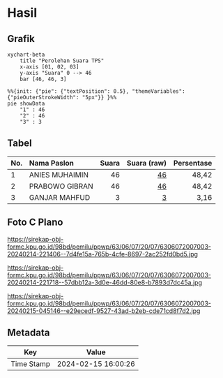 # Hasil

## Grafik

```mermaid
xychart-beta
    title "Perolehan Suara TPS"
    x-axis [01, 02, 03]
    y-axis "Suara" 0 --> 46
    bar [46, 46, 3]
```

```mermaid
%%{init: {"pie": {"textPosition": 0.5}, "themeVariables": {"pieOuterStrokeWidth": "5px"}} }%%
pie showData
    "1" : 46
    "2" : 46
    "3" : 3
```

## Tabel

| No. | Nama Paslon    | Suara | Suara (raw) | Persentase |
|:--- |:-------------- | -----:| -----------:| ----------:|
| 1   | ANIES MUHAIMIN | 46    | [46][p-1]   | 48,42      |
| 2   | PRABOWO GIBRAN | 46    | [46][p-2]   | 48,42      |
| 3   | GANJAR MAHFUD  | 3     | [3][p-3]    | 3,16       |


[p-1]: https://github.com/gigit-pemilu/pemilu-2024-63-kalimantan-selatan/blob/main/pilpres/hitung-suara/sub/63-kalimantan-selatan/sub/06-hulu-sungai-selatan/sub/07-daha-selatan/sub/2007-pihanin-raya/sub/003-tps/sub/paslon-1.txt
[p-2]: https://github.com/gigit-pemilu/pemilu-2024-63-kalimantan-selatan/blob/main/pilpres/hitung-suara/sub/63-kalimantan-selatan/sub/06-hulu-sungai-selatan/sub/07-daha-selatan/sub/2007-pihanin-raya/sub/003-tps/sub/paslon-2.txt
[p-3]: https://github.com/gigit-pemilu/pemilu-2024-63-kalimantan-selatan/blob/main/pilpres/hitung-suara/sub/63-kalimantan-selatan/sub/06-hulu-sungai-selatan/sub/07-daha-selatan/sub/2007-pihanin-raya/sub/003-tps/sub/paslon-3.txt

## Foto C Plano

https://sirekap-obj-formc.kpu.go.id/98bd/pemilu/ppwp/63/06/07/20/07/6306072007003-20240214-221406--7d4fe15a-765b-4cfe-8697-2ac252fd0bd5.jpg

https://sirekap-obj-formc.kpu.go.id/98bd/pemilu/ppwp/63/06/07/20/07/6306072007003-20240214-221718--57dbb12a-3d0e-46dd-80e8-b7893d7dc45a.jpg

https://sirekap-obj-formc.kpu.go.id/98bd/pemilu/ppwp/63/06/07/20/07/6306072007003-20240215-045146--e29ecedf-9527-43ad-b2eb-cde71cd8f7d2.jpg


## Metadata

| Key        | Value               |
| ---------- | ------------------- |
| Time Stamp | 2024-02-15 16:00:26 |



